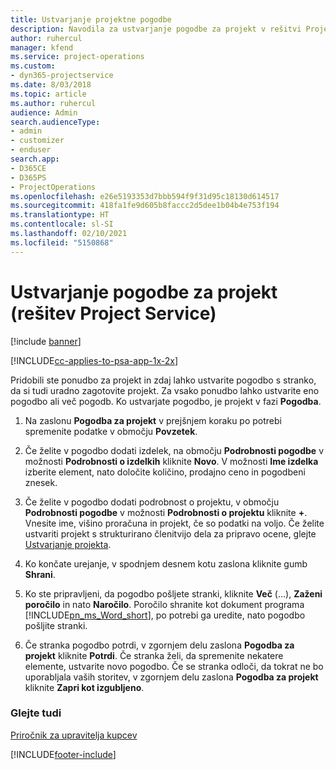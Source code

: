 ```yaml
---
title: Ustvarjanje projektne pogodbe
description: Navodila za ustvarjanje pogodbe za projekt v rešitvi Project Service
author: ruhercul
manager: kfend
ms.service: project-operations
ms.custom:
- dyn365-projectservice
ms.date: 8/03/2018
ms.topic: article
ms.author: ruhercul
audience: Admin
search.audienceType:
- admin
- customizer
- enduser
search.app:
- D365CE
- D365PS
- ProjectOperations
ms.openlocfilehash: e26e5193353d7bbb594f9f31d95c18130d614517
ms.sourcegitcommit: 418fa1fe9d605b8faccc2d5dee1b04b4e753f194
ms.translationtype: HT
ms.contentlocale: sl-SI
ms.lasthandoff: 02/10/2021
ms.locfileid: "5150868"
---
```

# <a name="create-a-project-contract-project-service"></a>Ustvarjanje pogodbe za projekt (rešitev Project Service)

[!include [banner](../includes/psa-now-project-operations.md)]

[!INCLUDE[cc-applies-to-psa-app-1x-2x](../includes/cc-applies-to-psa-app-1x-2x.md)]

Pridobili ste ponudbo za projekt in zdaj lahko ustvarite pogodbo s stranko, da si tudi uradno zagotovite projekt. Za vsako ponudbo lahko ustvarite eno pogodbo ali več pogodb. Ko ustvarjate pogodbo, je projekt v fazi **Pogodba**.  
  
1. Na zaslonu **Pogodba za projekt** v prejšnjem koraku po potrebi spremenite podatke v območju **Povzetek**.  
  
2. Če želite v pogodbo dodati izdelek, na območju **Podrobnosti pogodbe** v možnosti **Podrobnosti o izdelkih** kliknite **Novo**. V možnosti **Ime izdelka** izberite element, nato določite količino, prodajno ceno in pogodbeni znesek.  
  
3. Če želite v pogodbo dodati podrobnost o projektu, v območju **Podrobnosti pogodbe** v možnosti **Podrobnosti o projektu** kliknite **+**. Vnesite ime, višino proračuna in projekt, če so podatki na voljo. Če želite ustvariti projekt s strukturirano členitvijo dela za pripravo ocene, glejte [Ustvarjanje projekta](../psa/create-project.md).  
  
4. Ko končate urejanje, v spodnjem desnem kotu zaslona kliknite gumb **Shrani**.  
  
5. Ko ste pripravljeni, da pogodbo pošljete stranki, kliknite **Več** (…), **Zaženi poročilo** in nato **Naročilo**. Poročilo shranite kot dokument programa [!INCLUDE[pn_ms_Word_short](../includes/pn-ms-word-short.md)], po potrebi ga uredite, nato pogodbo pošljite stranki.  
  
6. Če stranka pogodbo potrdi, v zgornjem delu zaslona **Pogodba za projekt** kliknite **Potrdi**. Če stranka želi, da spremenite nekatere elemente, ustvarite novo pogodbo. Če se stranka odloči, da tokrat ne bo uporabljala vaših storitev, v zgornjem delu zaslona **Pogodba za projekt** kliknite **Zapri kot izgubljeno**.  
  
### <a name="see-also"></a>Glejte tudi  
 [Priročnik za upravitelja kupcev](../psa/account-manager-guide.md)


[!INCLUDE[footer-include](../includes/footer-banner.md)]